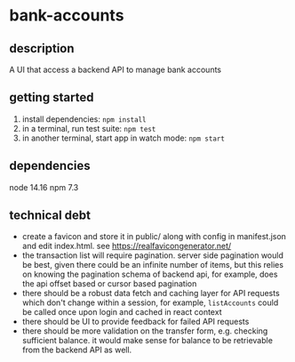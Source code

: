 # bank-accounts

## description

A UI that access a backend API to manage bank accounts

## getting started

1. install dependencies:
   `npm install`
2. in a terminal, run test suite:
   `npm test`
3. in another terminal, start app in watch mode:
   `npm start`

## dependencies

node 14.16
npm 7.3

## technical debt

- create a favicon and store it in public/ along with config in manifest.json and edit
  index.html. see https://realfavicongenerator.net/
- the transaction list will require pagination. server side pagination would be best,
  given there could be an infinite number of items, but this relies on knowing the
  pagination schema of backend api, for example, does the api offset based or cursor
  based pagination
- there should be a robust data fetch and caching layer for API requests which don't
  change within a session, for example, `listAccounts` could be called once upon login
  and cached in react context
- there should be UI to provide feedback for failed API requests
- there should be more validation on the transfer form, e.g. checking sufficient balance.
  it would make sense for balance to be retrievable from the backend API as well.
